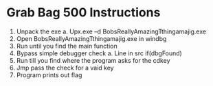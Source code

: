 # Grab Bag 500 Instructions

1. Unpack the exe
  a. Upx.exe –d BobsReallyAmazingTthingamajig.exe
2. Open BobsReallyAmazingTthingamajig.exe in windbg
3. Run until you find the main function
4. Bypass simple debugger check
  a. Line in src if(dbgFound)
5. Run till you find where the program asks for the cdkey
6. Jmp pass the check for a vaid key
7. Program prints out flag